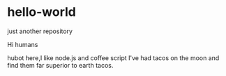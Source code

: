 # hello-world
just another repository

Hi humans

hubot here,I like node.js and coffee script
I've had tacos on the moon and find them far superior to earth tacos.
